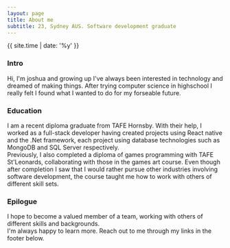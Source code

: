 ```yaml
---
layout: page
title: About me
subtitle: 23, Sydney AUS. Software development graduate
---
```

{{ site.time | date: '%y' }}
### Intro 
Hi, I'm joshua and growing up I've always been interested in technology and dreamed of making things. After trying computer science in highschool I really felt I found what I wanted to do for my forseable future. 

### Education
I am a recent diploma graduate from TAFE Hornsby. With their help, I worked as a full-stack developer having created projects using React native and the .Net framework, each project using database technologies such as MongoDB and SQL Server respectively. <br>
Previously, I also completed a diploma of games programming with TAFE St'Leonards, collaborating with those in the games art course. Even though after completion I saw that I would rather pursue other industries involving software development, the course taught me how to work with others of different skill sets.

### Epilogue
I hope to become a valued member of a team, working with others of different skills and backgrounds. <br>
I'm always happy to learn more. Reach out to me through my links in the footer below.
